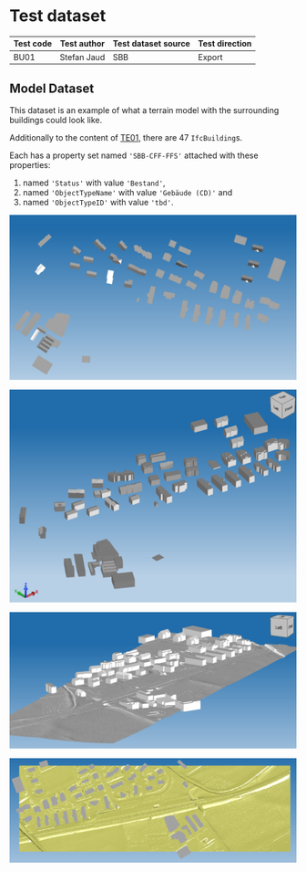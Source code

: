 # Test dataset

| Test code | Test author     | Test dataset source | Test direction |
|-----------|-----------------|---------------------|----------------|
| BU01      | Stefan Jaud     | SBB                 | Export         |


## Model Dataset

This dataset is an example of what a terrain model with the surrounding buildings could look like.

Additionally to the content of [TE01](../../TE01/Dataset/readme.md),
 there are 47 `IfcBuilding`s.

Each has a property set named `'SBB-CFF-FFS'` attached with these properties:
1. named `'Status'` with value `'Bestand'`,
1. named `'ObjectTypeName'` with value `'Gebäude (CD)'` and
1. named `'ObjectTypeID'` with value `'tbd'`.

!["Top view of the buildings."](./topview.png)

!["Skewed view of the buildings."](./skewedview.png)

!["Skewed view of the buildings, different perspective."](./skewedview2.png)

!["Bottom view of the buildings with terrain visible."](./bottomview.png)
